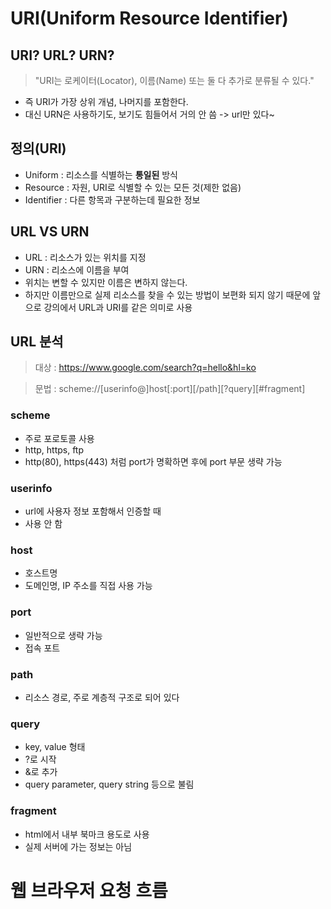 # URI(Uniform Resource Identifier)

## URI? URL? URN?
>"URI는 로케이터(Locator), 이름(Name) 또는 둘 다 추가로 분류될 수 있다."

- 즉 URI가 가장 상위 개념, 나머지를 포함한다.
- 대신 URN은 사용하기도, 보기도 힘들어서 거의 안 씀 -> url만 있다~

## 정의(URI)
- Uniform : 리소스를 식별하는 **통일된** 방식
- Resource : 자원, URI로 식별할 수 있는 모든 것(제한 없음)
- Identifier : 다른 항목과 구분하는데 필요한 정보

## URL VS URN
- URL : 리소스가 있는 위치를 지정
- URN : 리소스에 이름을 부여
- 위치는 변할 수 있지만 이름은 변하지 않는다.
- 하지만 이름만으로 실제 리소스를 찾을 수 있는 방법이 보편화 되지 않기 때문에 앞으로 강의에서 URL과 URI를 같은 의미로 사용

## URL 분석
> 대상 : https://www.google.com/search?q=hello&hl=ko

> 문법 : scheme://[userinfo@]host[:port][/path][?query][#fragment]

### scheme
- 주로 포로토콜 사용
- http, https, ftp
- http(80), https(443) 처럼 port가 명확하면 후에 port 부문 생략 가능
### userinfo
- url에 사용자 정보 포함해서 인증할 때
- 사용 안 함
### host
- 호스트명
- 도메인명, IP 주소를 직접 사용 가능
### port
- 일반적으로 생략 가능
- 접속 포트

### path
- 리소스 경로, 주로 계층적 구조로 되어 있다

### query
- key, value 형태
- ?로 시작
- &로 추가
- query parameter, query string 등으로 불림
### fragment
- html에서 내부 북마크 용도로 사용
- 실제 서버에 가는 정보는 아님

# 웹 브라우저 요청 흐름

## 